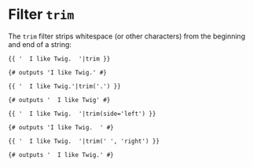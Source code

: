Filter `trim`
=============

The `trim` filter strips whitespace (or other characters) from the beginning and end of a string:

```twig
{{ '  I like Twig.  '|trim }}

{# outputs 'I like Twig.' #}

{{ '  I like Twig.'|trim('.') }}

{# outputs '  I like Twig' #}

{{ '  I like Twig.  '|trim(side='left') }}

{# outputs 'I like Twig.  ' #}

{{ '  I like Twig.  '|trim(' ', 'right') }}

{# outputs '  I like Twig.' #}
```